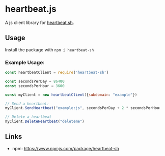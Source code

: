 # heartbeat.js
A js client library for [heartbeat.sh](https://heartbeat.sh).

## Usage
Install the package with `npm i heartbeat-sh`

### Example Usage:
```Javascript
const heartbeatClient = require('heartbeat-sh')

const secondsPerDay = 86400
const secondsPerHour = 3600

const myClient = new heartbeatClient({subdomain: "example"})

// Send a heartbeat:
myClient.SendHeartbeat("example:js", secondsPerDay + 2 * secondsPerHour, secondsPerDay * 2)

// Delete a heartbeat
myClient.DeleteHeartbeat("deleteme")

```

## Links
- npm: https://www.npmjs.com/package/heartbeat-sh
